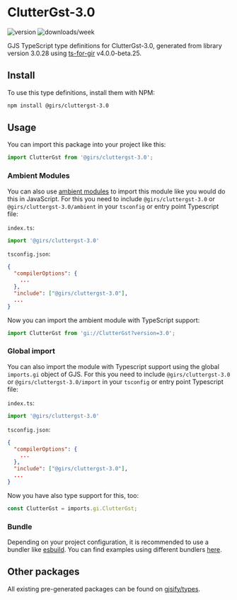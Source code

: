
# ClutterGst-3.0

![version](https://img.shields.io/npm/v/@girs/cluttergst-3.0)
![downloads/week](https://img.shields.io/npm/dw/@girs/cluttergst-3.0)


GJS TypeScript type definitions for ClutterGst-3.0, generated from library version 3.0.28 using [ts-for-gir](https://github.com/gjsify/ts-for-gir) v4.0.0-beta.25.

## Install

To use this type definitions, install them with NPM:
```bash
npm install @girs/cluttergst-3.0
```

## Usage

You can import this package into your project like this:
```ts
import ClutterGst from '@girs/cluttergst-3.0';
```

### Ambient Modules

You can also use [ambient modules](https://github.com/gjsify/ts-for-gir/tree/main/packages/cli#ambient-modules) to import this module like you would do this in JavaScript.
For this you need to include `@girs/cluttergst-3.0` or `@girs/cluttergst-3.0/ambient` in your `tsconfig` or entry point Typescript file:

`index.ts`:
```ts
import '@girs/cluttergst-3.0'
```

`tsconfig.json`:
```json
{
  "compilerOptions": {
    ...
  },
  "include": ["@girs/cluttergst-3.0"],
  ...
}
```

Now you can import the ambient module with TypeScript support: 

```ts
import ClutterGst from 'gi://ClutterGst?version=3.0';
```

### Global import

You can also import the module with Typescript support using the global `imports.gi` object of GJS.
For this you need to include `@girs/cluttergst-3.0` or `@girs/cluttergst-3.0/import` in your `tsconfig` or entry point Typescript file:

`index.ts`:
```ts
import '@girs/cluttergst-3.0'
```

`tsconfig.json`:
```json
{
  "compilerOptions": {
    ...
  },
  "include": ["@girs/cluttergst-3.0"],
  ...
}
```

Now you have also type support for this, too:

```ts
const ClutterGst = imports.gi.ClutterGst;
```

### Bundle

Depending on your project configuration, it is recommended to use a bundler like [esbuild](https://esbuild.github.io/). You can find examples using different bundlers [here](https://github.com/gjsify/ts-for-gir/tree/main/examples).

## Other packages

All existing pre-generated packages can be found on [gjsify/types](https://github.com/gjsify/types).

